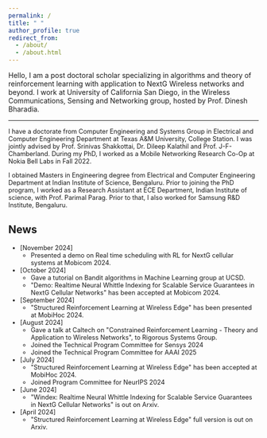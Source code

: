 ```yaml
---
permalink: /
title: " "
author_profile: true
redirect_from: 
  - /about/
  - /about.html
---
```


<!-- archana: To add front page content, add here -->
<p style="font-size:100%;">
Hello, I am a post doctoral scholar specializing in algorithms and theory of reinforcement learning with application to NextG Wireless networks and beyond. I work at University of California San Diego, in the Wireless Communications, Sensing and Networking group, hosted by Prof. Dinesh Bharadia.
</p>

<hr>

<p style="font-size:90%;">
I have a doctorate from Computer Engineering and Systems Group in Electrical and Computer Engineering Department at Texas A&M University, College Station. I was jointly advised by Prof. Srinivas Shakkottai, Dr. Dileep Kalathil and Prof. J-F-Chamberland. During my PhD, I worked as a Mobile Networking Research Co-Op at Nokia Bell Labs in Fall 2022. 
</p>

<p style="font-size:90%;">
 I obtained Masters in Engineering degree from Electrical and Computer Engineering Department at Indian Institute of Science, Bengaluru. Prior to joining the PhD program, I worked as a Research Assistant at ECE Department, Indian Institute of science, with Prof. Parimal Parag. Prior to that, I also worked for Samsung R&D Institute, Bengaluru.
</p>

<h2>News</h2>
<p>
            <ul>
                <li style="font-size:90%;">[November 2024] 
                <ul> <li> Presented a demo on Real time scheduling with RL for NextG cellular systems at Mobicom 2024. </li> </ul> </li>
                <li style="font-size:90%;">[October 2024] 
                <ul> <li> Gave a tutorial on Bandit algorithms in Machine Learning group at UCSD.</li>
                <li> "Demo: Realtime Neural Whittle Indexing for Scalable Service Guarantees in NextG Cellular Networks" has been accepted at Mobicom 2024. </li>
                </ul>
                </li>
                <!-- <li style="font-size:90%;"><strong>[October 2024]</strong> "Demo: Realtime Neural Whittle Indexing for Scalable Service Guarantees in NextG Cellular Networks" has been accepted at Mobicom 2024.</li> -->
                <li style="font-size:90%;">[September 2024] <ul> <li>"Structured Reinforcement Learning at Wireless Edge" has been presented at MobiHoc 2024.</li> </ul> </li>
                <li style="font-size:90%;">[August 2024] 
                <ul> <li> Gave a talk at Caltech on "Constrained Reinforcement Learning - Theory and Application to Wireless Networks", to Rigorous Systems Group.</li>
                <li> Joined the Technical Program Committee for Sensys 2024 </li>
                <li> Joined the Technical Program Committee for AAAI 2025 </li>
                </ul>
                </li>
                <!-- <li style="font-size:90%;"><strong>[August 2024]</strong> Joined the Technical Program Committee for Sensys 2024.</li>
                <li style="font-size:90%;"><strong>[August 2024]</strong> Joined the Technical Program Committee for AAAI 2025.</li> -->
                <li style="font-size:90%;">[July 2024]
                <ul> <li> "Structured Reinforcement Learning at Wireless Edge" has been accepted at MobiHoc 2024.</li>
                <li> Joined Program Committee for NeurIPS 2024 </li>
                </ul>
                </li>
                <li style="font-size:90%;">[June 2024] 
                <ul><li>"Windex: Realtime Neural Whittle Indexing for Scalable Service Guarantees
  in NextG Cellular Networks" is out on Arxiv.</li></ul></li>
  <li style="font-size:90%;">[April 2024] 
  <ul><li> "Structured Reinforcement Learning at Wireless Edge" full version is out on Arxiv.</li> </ul> </li>
            </ul>
</p>